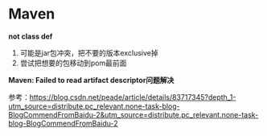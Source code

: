 # Maven



**not class def**

1. 可能是jar包冲突，把不要的版本exclusive掉
2. 尝试把想要的包移动到pom最前面



**Maven: Failed to read artifact descriptor问题解决**

参考：https://blog.csdn.net/peade/article/details/83717345?depth_1-utm_source=distribute.pc_relevant.none-task-blog-BlogCommendFromBaidu-2&utm_source=distribute.pc_relevant.none-task-blog-BlogCommendFromBaidu-2

